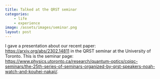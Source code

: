 ```yaml
---
title: Talked at the QRST seminar
categories:
    - life
    - experience
image: /assets/images/seminar.png
layout: post
---
```


I gave a presentation about our recent paper: https://arxiv.org/abs/2302.14811 in the QRST seminar at the University of Toronto.
This is the seminar page:
https://www.physics.utoronto.ca/research/quantum-optics/cqiqc-seminars/the-25th-series-of-seminars-organized-by-qrst-speakers-noah-watch-and-kouhei-nakaji/.